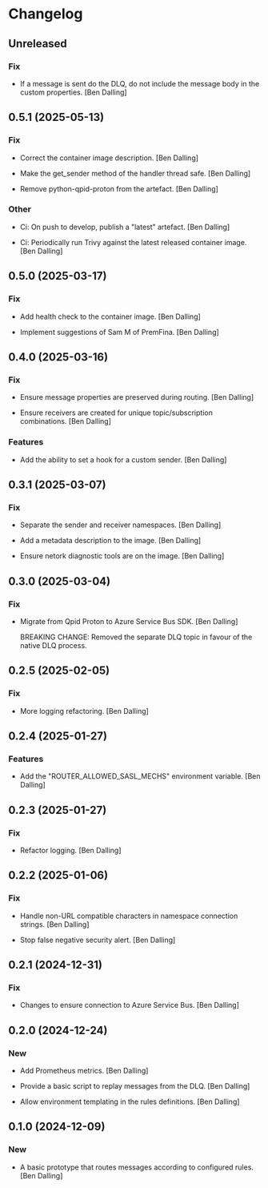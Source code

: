 # Changelog


## Unreleased

### Fix

* If a message is sent do the DLQ, do not include the message body in the custom properties. [Ben Dalling]


## 0.5.1 (2025-05-13)

### Fix

* Correct the container image description. [Ben Dalling]

* Make the get_sender method of the handler thread safe. [Ben Dalling]

* Remove python-qpid-proton from the artefact. [Ben Dalling]

### Other

* Ci: On push to develop, publish a "latest" artefact. [Ben Dalling]

* Ci: Periodically run Trivy against the latest released container image. [Ben Dalling]


## 0.5.0 (2025-03-17)

### Fix

* Add health check to the container image. [Ben Dalling]

* Implement suggestions of Sam M of PremFina. [Ben Dalling]


## 0.4.0 (2025-03-16)

### Fix

* Ensure message properties are preserved during routing. [Ben Dalling]

* Ensure receivers are created for unique topic/subscription combinations. [Ben Dalling]

### Features

* Add the ability to set a hook for a custom sender. [Ben Dalling]


## 0.3.1 (2025-03-07)

### Fix

* Separate the sender and receiver namespaces. [Ben Dalling]

* Add a metadata description to the image. [Ben Dalling]

* Ensure netork diagnostic tools are on the image. [Ben Dalling]


## 0.3.0 (2025-03-04)

### Fix

* Migrate from Qpid Proton to Azure Service Bus SDK. [Ben Dalling]

  BREAKING CHANGE: Removed the separate DLQ topic in favour of the
  native DLQ process.


## 0.2.5 (2025-02-05)

### Fix

* More logging refactoring. [Ben Dalling]


## 0.2.4 (2025-01-27)

### Features

* Add the "ROUTER_ALLOWED_SASL_MECHS" environment variable. [Ben Dalling]


## 0.2.3 (2025-01-27)

### Fix

* Refactor logging. [Ben Dalling]


## 0.2.2 (2025-01-06)

### Fix

* Handle non-URL compatible characters in namespace connection strings. [Ben Dalling]

* Stop false negative security alert. [Ben Dalling]


## 0.2.1 (2024-12-31)

### Fix

* Changes to ensure connection to Azure Service Bus. [Ben Dalling]


## 0.2.0 (2024-12-24)

### New

* Add Prometheus metrics. [Ben Dalling]

* Provide a basic script to replay messages from the DLQ. [Ben Dalling]

* Allow environment templating in the rules definitions. [Ben Dalling]


## 0.1.0 (2024-12-09)

### New

* A basic prototype that routes messages according to configured rules. [Ben Dalling]


